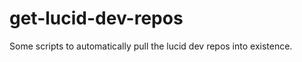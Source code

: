 get-lucid-dev-repos
===================

Some scripts to automatically pull the lucid dev repos into existence.
